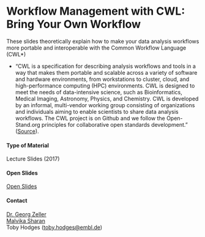 # Workflow Management with CWL: Bring Your Own Workflow
These slides theoretically explain how to make your data analysis workflows more portable and interoperable with the Common Workflow Language (CWL*)

* “CWL is a specification for describing analysis workflows and tools in a way that makes them portable and scalable across a variety of software and hardware environments, from workstations to cluster, cloud, and high-performance computing (HPC) environments. CWL is designed to meet the needs of data-intensive science, such as Bioinformatics, Medical Imaging, Astronomy, Physics, and Chemistry. CWL is developed by an informal, multi-vendor working group consisting of organizations and individuals aiming to enable scientists to share data analysis workflows. The CWL project is on Github and we follow the Open-Stand.org principles for collaborative open standards development.”<br/>
([Source](http://www.commonwl.org/)).
#### Type of Material
Lecture Slides (2017)
#### Open Slides
[Open Slides](https://goo.gl/mWPN1P)
#### Contact
[Dr. Georg Zeller](http://congo.embl.de/hd-hub/dr-georg-zeller/)<br/>
[Malvika Sharan](http://congo.embl.de/hd-hub/malvika-sharan/)<br/>
Toby Hodges ([toby.hodges@embl.de](mailto:toby.hodges@embl.de))
